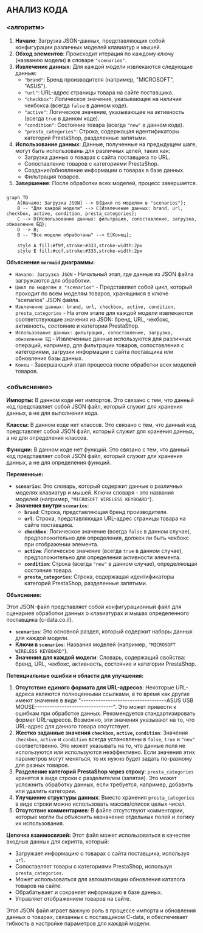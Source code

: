 ## АНАЛИЗ КОДА

### <алгоритм>
1. **Начало**: Загрузка JSON-данных, представляющих собой конфигурации различных моделей клавиатур и мышей.
2. **Обход элементов**: Происходит итерация по каждому ключу (названию модели) в словаре `"scenarios"`.
3. **Извлечение данных**: Для каждой модели извлекаются следующие данные:
   - `"brand"`: Бренд производителя (например, "MICROSOFT", "ASUS").
   - `"url"`: URL-адрес страницы товара на сайте поставщика.
   - `"checkbox"`: Логическое значение, указывающее на наличие чекбокса (всегда `false` в данном коде).
   - `"active"`: Логическое значение, указывающее на активность (всегда `true` в данном коде).
   - `"condition"`: Состояние товара (всегда `"new"` в данном коде).
   - `"presta_categories"`: Строка, содержащая идентификаторы категорий PrestaShop, разделенные запятыми.
4. **Использование данных**: Данные, полученные на предыдущем шаге, могут быть использованы для различных целей, таких как:
   - Загрузка данных о товарах с сайта поставщика по URL.
   - Сопоставление товаров с категориями PrestaShop.
   - Создание/обновление информации о товарах в базе данных.
   - Фильтрация товаров.
5. **Завершение**: После обработки всех моделей, процесс завершается.

### <mermaid>
```mermaid
graph TD
    A[Начало: Загрузка JSON] --> B{Цикл по моделям в "scenarios"};
    B -- "Для каждой модели" --> C[Извлечение данных: brand, url, checkbox, active, condition, presta_categories];
    C --> D{Использование данных: фильтрация, сопоставление, загрузка, обновление БД};
    D --> B;
    B -- "Все модели обработаны" --> E[Конец];

    style A fill:#f9f,stroke:#333,stroke-width:2px
    style E fill:#ccf,stroke:#333,stroke-width:2px
```
**Объяснение `mermaid` диаграммы:**
- `Начало: Загрузка JSON` - Начальный этап, где данные из JSON файла загружаются для обработки.
- `Цикл по моделям в "scenarios"` -  Представляет собой цикл, который проходит по всем моделям товаров, хранящимся в ключе "scenarios" JSON файла.
- `Извлечение данных: brand, url, checkbox, active, condition, presta_categories` - На этом этапе для каждой модели извлекаются соответствующие значения из JSON: бренд, URL, чекбокс, активность, состояние и категории PrestaShop.
- `Использование данных: фильтрация, сопоставление, загрузка, обновление БД` - Извлеченные данные используются для различных операций, например, для фильтрации товаров, сопоставления с категориями, загрузки информации с сайта поставщика или обновления базы данных.
- `Конец` - Завершающий этап процесса после обработки всех моделей товаров.

### <объяснение>

**Импорты:**
В данном коде нет импортов. Это связано с тем, что данный код представляет собой JSON файл, который служит для хранения данных, а не для выполнения кода.

**Классы:**
В данном коде нет классов. Это связано с тем, что данный код представляет собой JSON файл, который служит для хранения данных, а не для определения классов.

**Функции:**
В данном коде нет функций. Это связано с тем, что данный код представляет собой JSON файл, который служит для хранения данных, а не для определения функций.

**Переменные:**
- **`scenarios`**: Это словарь, который содержит данные о различных моделях клавиатур и мышей. Ключи словаря - это названия моделей (например, `"MICROSOFT WIRELESS KEYBOARD"`).
- **Значения внутри `scenarios`**:
   - **`brand`**: Строка, представляющая бренд производителя.
   - **`url`**: Строка, представляющая URL-адрес страницы товара на сайте поставщика.
   - **`checkbox`**: Логическое значение (всегда `false` в данном случае), предположительно для определения, должен ли быть чекбокс при отображении элемента.
   - **`active`**: Логическое значение (всегда `true` в данном случае), предположительно для определения активности элемента.
   - **`condition`**: Строка (всегда `"new"` в данном случае), определяющая состояние товара.
   - **`presta_categories`**: Строка, содержащая идентификаторы категорий PrestaShop, разделенные запятыми.

**Объяснение:**

Этот JSON-файл представляет собой конфигурационный файл для сценариев обработки данных о клавиатурах и мышах определенного поставщика (c-data.co.il).

-   **`scenarios`**: Это основной раздел, который содержит наборы данных для каждой модели.
-   **Ключи в `scenarios`**: Названия моделей (например, `"MICROSOFT WIRELESS KEYBOARD"`).
-   **Значения для каждой модели**: Словарь, содержащий свойства: бренд, URL, чекбокс, активность, состояние и категории PrestaShop.

**Потенциальные ошибки и области для улучшения:**

1.  **Отсутствие единого формата для URL-адресов**: Некоторые URL-адреса являются полноценными ссылками, в то время как другие имеют значение в виде "-----------------------------------ASUS USB MOUSE--------------------------------". Это может привести к ошибкам при обработке данных. Рекомендуется стандартизировать формат URL-адресов. Возможно, эти значения указывают на то, что URL-адрес для данного товара отсутствует.
2.  **Жестко заданные значения `checkbox`, `active`, `condition`**: Значения `checkbox`, `active` и `condition` всегда установлены в `false`, `true` и `"new"` соответственно. Это может указывать на то, что данные поля не используются или используются неэффективно. Если значения этих параметров могут меняться, то их нужно будет задать по-разному для разных товаров.
3.  **Разделение категорий PrestaShop через строку**: `presta_categories` хранятся в виде строки с разделителем (запятая). Это может усложнить обработку данных, если требуется, например, добавить или удалить категории.
4.  **Улучшение структуры данных**:  Вместо хранения `presta_categories` в виде строки можно использовать массив/список целых чисел.
5.  **Отсутствие комментариев**: В файле отсутствуют комментарии, которые могли бы объяснить назначение отдельных полей и логику их использования.

**Цепочка взаимосвязей:**
Этот файл может использоваться в качестве входных данных для скрипта, который:
   - Загружает информацию о товарах с сайта поставщика, используя `url`.
   - Сопоставляет товары с категориями PrestaShop, используя `presta_categories`.
   - Может использоваться для автоматизации обновления каталога товаров на сайте.
   - Обрабатывает и сохраняет информацию в базе данных.
   - Управляет отображением товаров на сайте.

Этот JSON файл играет важную роль в процессе импорта и обновления данных о товарах, связанных с поставщиком C-data, и обеспечивает гибкость в настройке параметров для каждой модели.